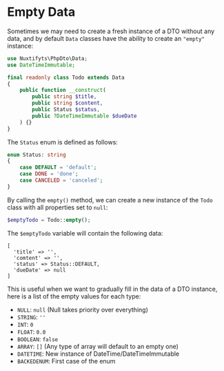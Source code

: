 Empty Data
=

Sometimes we may need to create a fresh instance of a DTO without any data, 
and by default `Data` classes have the ability to create an `"empty"` instance:

```php
use Nuxtifyts\PhpDto\Data;
use DateTimeImmutable;

final readonly class Todo extends Data
{
    public function __construct(
        public string $title,
        public string $content,
        public Status $status,
        public ?DateTimeImmutable $dueDate
    ) {}
}
```

The `Status` enum is defined as follows:

```php
enum Status: string
{
    case DEFAULT = 'default';
    case DONE = 'done';
    case CANCELED = 'canceled';
}
```

By calling the `empty()` method, we can create a new instance of the `Todo` class with all properties set to `null`:

```php
$emptyTodo = Todo::empty();
```

The `$emptyTodo` variable will contain the following data:

```
[
  'title' => '',
  'comtent' => '',
  'status' => Status::DEFAULT,
  'dueDate' => null
]
```

This is useful when we want to gradually fill in the data of a DTO instance, 
here is a list of the empty values for each type: 

- `NULL`: `null` (Null takes priority over everything)
- `STRING`: `''`
- `INT`: `0`
- `FLOAT`: `0.0`
- `BOOLEAN`: `false`
- `ARRAY`: `[]` (Any type of array will default to an empty one)
- `DATETIME`: New instance of DateTime/DateTimeImmutable
- `BACKEDENUM`: First case of the enum
